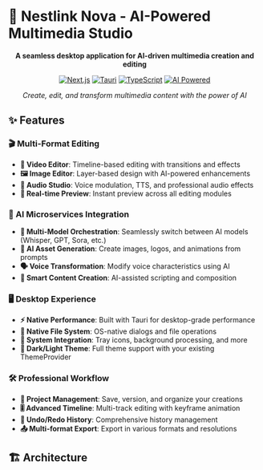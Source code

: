 # 🚀 Nestlink Nova - AI-Powered Multimedia Studio

<div align="center">

**A seamless desktop application for AI-driven multimedia creation and editing**

[![Next.js](https://img.shields.io/badge/Next.js-15.0-black?style=for-the-badge&logo=next.js)](https://nextjs.org/)
[![Tauri](https://img.shields.io/badge/Tauri-2.0-FFC131?style=for-the-badge&logo=tauri)](https://tauri.app/)
[![TypeScript](https://img.shields.io/badge/TypeScript-5.0-blue?style=for-the-badge&logo=typescript)](https://www.typescriptlang.org/)
[![AI Powered](https://img.shields.io/badge/AI-Powered-orange?style=for-the-badge&logo=openai)](https://azure.com/)

_Create, edit, and transform multimedia content with the power of AI_

</div>

## ✨ Features

### 🎬 Multi-Format Editing

- **🎥 Video Editor**: Timeline-based editing with transitions and effects
- **🖼️ Image Editor**: Layer-based design with AI-powered enhancements
- **🎵 Audio Studio**: Voice modulation, TTS, and professional audio effects
- **🔄 Real-time Preview**: Instant preview across all editing modules

### 🤖 AI Microservices Integration

- **🧠 Multi-Model Orchestration**: Seamlessly switch between AI models (Whisper, GPT, Sora, etc.)
- **🎨 AI Asset Generation**: Create images, logos, and animations from prompts
- **🗣️ Voice Transformation**: Modify voice characteristics using AI
- **📝 Smart Content Creation**: AI-assisted scripting and composition

### 🖥️ Desktop Experience

- **⚡ Native Performance**: Built with Tauri for desktop-grade performance
- **📁 Native File System**: OS-native dialogs and file operations
- **🔌 System Integration**: Tray icons, background processing, and more
- **🌙 Dark/Light Theme**: Full theme support with your existing ThemeProvider

### 🛠️ Professional Workflow

- **📑 Project Management**: Save, version, and organize your creations
- **🎚️ Advanced Timeline**: Multi-track editing with keyframe animation
- **🔄 Undo/Redo History**: Comprehensive history management
- **📤 Multi-format Export**: Export in various formats and resolutions

## 🏗️ Architecture
